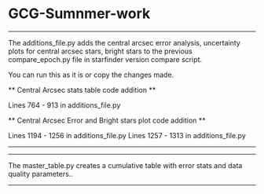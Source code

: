 # GCG-Sumnmer-work

***

The additions_file.py adds the central arcsec error analysis, uncertainty plots for central arcsec stars, 
bright stars to the previous compare_epoch.py file in starfinder version compare script. 

You can run this as it is or copy the changes made. 

** Central Arcsec stats table code addition **

Lines 764 - 913 in additions_file.py

** Central Arcsec Error and Bright stars plot code addition **

Lines 1194 - 1256 in additions_file.py
Lines 1257 - 1313 in additions_file.py

***

***
The master_table.py creates a cumulative table with error stats and data quality parameters.. 
***
